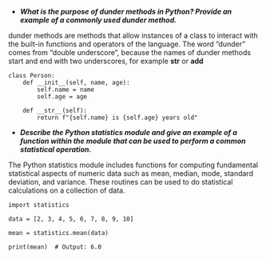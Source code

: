 - **_What is the purpose of dunder methods in Python? Provide an example of a commonly used dunder method._**

dunder methods are methods that allow instances of a class to interact with the built-in functions and operators of the language. The word “dunder” comes from “double underscore”, because the names of dunder methods start and end with two underscores, for example __str__ or __add__ 

```
class Person:
    def __init__(self, name, age):
        self.name = name
        self.age = age
        
    def __str__(self):
        return f"{self.name} is {self.age} years old"
```

- **_Describe the Python statistics module and give an example of a function within the module that can be used to perform a common statistical operation._**

The Python statistics module includes functions for computing fundamental statistical aspects of numeric data such as mean, median, mode, standard deviation, and variance. These routines can be used to do statistical calculations on a collection of data.

```
import statistics

data = [2, 3, 4, 5, 6, 7, 8, 9, 10]

mean = statistics.mean(data)

print(mean)  # Output: 6.0

```